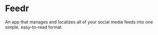 # Feedr
An app that manages and localizes all of your social media feeds into one simple, easy-to-read format.
